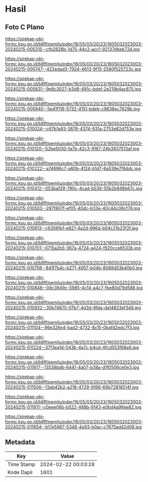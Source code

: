 # Hasil

## Foto C Plano

https://sirekap-obj-formc.kpu.go.id/b8ff/pemilu/pdpr/16/05/03/20/23/1605032023003-20240215-005315--cfb2828b-1d75-44c2-acc1-92137dbeb724.jpg

https://sirekap-obj-formc.kpu.go.id/b8ff/pemilu/pdpr/16/05/03/20/23/1605032023003-20240215-005747--422edad3-7924-4613-9f15-2580f525723c.jpg

https://sirekap-obj-formc.kpu.go.id/b8ff/pemilu/pdpr/16/05/03/20/23/1605032023003-20240215-005831--9e8c3027-b3d8-491c-bdef-2e219b4ac875.jpg

https://sirekap-obj-formc.kpu.go.id/b8ff/pemilu/pdpr/16/05/03/20/23/1605032023003-20240215-005940--5e41f116-5732-4151-bdeb-c9836ec7629b.jpg

https://sirekap-obj-formc.kpu.go.id/b8ff/pemilu/pdpr/16/05/03/20/23/1605032023003-20240215-010024--c67b1a93-3876-4374-931a-2753e82d753e.jpg

https://sirekap-obj-formc.kpu.go.id/b8ff/pemilu/pdpr/16/05/03/20/23/1605032023003-20240215-010120--52be5030-fa7b-42c3-9187-24b3837513af.jpg

https://sirekap-obj-formc.kpu.go.id/b8ff/pemilu/pdpr/16/05/03/20/23/1605032023003-20240215-010222--a74696c7-a60b-4124-b1d7-6a539e7f6ddc.jpg

https://sirekap-obj-formc.kpu.go.id/b8ff/pemilu/pdpr/16/05/03/20/23/1605032023003-20240215-010412--053baf29-790c-4cad-b536-55b2b848b67c.jpg

https://sirekap-obj-formc.kpu.go.id/b8ff/pemilu/pdpr/16/05/03/20/23/1605032023003-20240215-010503--287f807f-ef05-40dc-b33e-40c44c08cf76.jpg

https://sirekap-obj-formc.kpu.go.id/b8ff/pemilu/pdpr/16/05/03/20/23/1605032023003-20240215-010613--c6356fb1-e821-4a2d-996d-b04c21b23f2f.jpg

https://sirekap-obj-formc.kpu.go.id/b8ff/pemilu/pdpr/16/05/03/20/23/1605032023003-20240215-010701--0715a2b5-367a-4724-a424-f920cce6533b.jpg

https://sirekap-obj-formc.kpu.go.id/b8ff/pemilu/pdpr/16/05/03/20/23/1605032023003-20240215-010758--841f7b4c-b271-4957-b04b-8088d53b40b0.jpg

https://sirekap-obj-formc.kpu.go.id/b8ff/pemilu/pdpr/16/05/03/20/23/1605032023003-20240215-010848--09c3949c-5985-4c14-a4c7-fbe80d79d588.jpg

https://sirekap-obj-formc.kpu.go.id/b8ff/pemilu/pdpr/16/05/03/20/23/1605032023003-20240215-010932--30b74875-07b7-4d3d-9fda-da14823ef346.jpg

https://sirekap-obj-formc.kpu.go.id/b8ff/pemilu/pdpr/16/05/03/20/23/1605032023003-20240215-011104--96e326e4-bad2-4732-8c15-0bafd2edc7f3.jpg

https://sirekap-obj-formc.kpu.go.id/b8ff/pemilu/pdpr/16/05/03/20/23/1605032023003-20240215-011224--37f3ea1d-043b-4a7c-b4cd-4fcd553f68e6.jpg

https://sirekap-obj-formc.kpu.go.id/b8ff/pemilu/pdpr/16/05/03/20/23/1605032023003-20240215-011817--13538bdb-6441-4a07-b38a-d1f0506ce0e3.jpg

https://sirekap-obj-formc.kpu.go.id/b8ff/pemilu/pdpr/16/05/03/20/23/1605032023003-20240215-011506--13ab42b2-a218-4729-9166-69b72818514f.jpg

https://sirekap-obj-formc.kpu.go.id/b8ff/pemilu/pdpr/16/05/03/20/23/1605032023003-20240215-011611--c0eee06b-b522-488b-9143-e0bd4a96ee82.jpg

https://sirekap-obj-formc.kpu.go.id/b8ff/pemilu/pdpr/16/05/03/20/23/1605032023003-20240215-011654--b17e5987-5348-4e93-b0ac-c7675ad42d08.jpg


## Metadata

| Key        | Value               |
| ---------- | ------------------- |
| Time Stamp | 2024-02-22 00:03:28 |
| Kode Dapil | 1601                |



